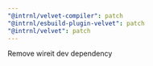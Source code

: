```yaml
---
"@intrnl/velvet-compiler": patch
"@intrnl/esbuild-plugin-velvet": patch
"@intrnl/velvet": patch
---
```


Remove wireit dev dependency
